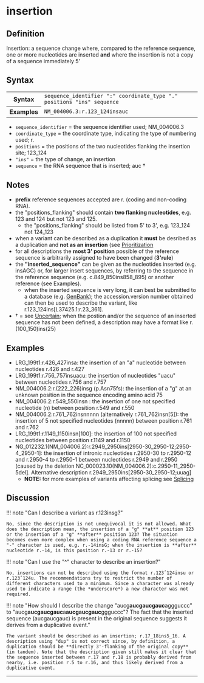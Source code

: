 # insertion

## Definition

Insertion: a sequence change where, compared to the reference sequence, one or more nucleotides are inserted **and** where the insertion is not a copy of a sequence immediately 5'

## Syntax

<table class="syntax">
  <tr>
    <th>Syntax</th>
    <td><code>sequence_identifier ":" coordinate_type "." positions "ins" sequence</code></td>
  </tr>
  <tr>
    <th>Examples</th>
    <td><code>NM_004006.3:r.123_124insauc</code></td>
  </tr>
</table>

- <code>sequence_identifier</code> = the sequence identifier used; NM_004006.3
- <code>coordinate_type</code> = the coordinate type, indicating the type of numbering used; r.
- <code>positions</code> = the positions of the two nucleotides flanking the insertion site; 123_124
- <code>"ins"</code> = the type of change, an insertion
- <code>sequence</code> = the RNA sequence that is inserted; auc †

## Notes

- **prefix** reference sequences accepted are r. (coding and non-coding RNA).
- the "positions_flanking" should contain **two flanking nucleotides**, e.g. 123 and 124 but not 123 and 125.
  - the "positions_flanking" should be listed from 5' to 3', e.g. 123_124 not 124_123
- when a variant can be described as a duplication it **must** be desribed as a duplication and **not as an insertion** (see [Prioritization](../../general/)
- for all descriptions the **most 3' position** possible of the reference sequence is arbitrarily assigned to have been changed (**3'rule**)
- the **"inserted_sequence"** can be given as the nucleotides inserted (e.g. insAGC) or, for larger insert sequences, by referring to the sequence in the reference sequence (e.g. c.849_850ins858_895) or another reference (see Examples).
  - when the inserted sequence is very long, it can best be submitted to a database (e.g. [GenBank](http://www.ncbi.nlm.nih.gov/genbank/submit/)); the accession.version number obtained can then be used to describe the variant, like r.123_124ins[L37425.1:r.23\_361].
- † = see [Uncertain](../../uncertain/); when the postion and/or the sequence of an inserted sequence has not been defined, a description may have a format like r.(100_150)ins(25)

## Examples

- LRG_199t1:r.426_427insa: the insertion of an "a" nucleotide between nucleotides r.426 and r.427
- LRG_199t1:r.756_757insuacu: the insertion of nucleotides "uacu" between nucleotides r.756 and r.757
- NM_004006.2:r.(222_226)insg (p.Asn75fs): the insertion of a "g" at an unknown position in the sequence encoding amino acid 75
- NM_004006.2:r.549_550insn : the insertion of one not specified nucleotide (n) between position r.549 and r.550
- NM_004006.2:r.761_762insnnnnn (alternatively r.761_762insn[5]): the insertion of 5 not specified nucleotides (nnnnn) between position r.761 and r.762
- LRG_199t1:r.1149_1150insn[100]: the insertion of 100 not specified nucleotides between position r.1149 and r.1150
- NG_012232.1(NM_004006.2):r.2949_2950ins[2950-30\_2950-12;2950-4\_2950-1]: the insertion of intronic nucleotides r.2950-30 to r.2950-12 and r.2950-4 to r.2950-1 between nucleotides r.2949 and r.2950 (caused by the deletion NC_000023.10(NM_004006.2):c.2950-11_2950-5del]. Alternative description r.2949_2950ins[2950-30\_2950-12;uuag]
  - **NOTE:** for more examples of variants affecting splicing see [Splicing](../splicing/)

## Discussion

!!! note "Can I describe a variant as r.123insg?"

    No, since the description is not unequivocal it is not allowed. What does the description mean, the insertion of a "g" **at** position 123 or the insertion of a "g" **after** position 123? The situation becomes even more complex when using a coding RNA reference sequence a "-" character is used, e.g. r.-14insG; when the insertion is **after** nucleotide r.-14, is this position r.-13 or r.-15?

!!! note "Can I use the "^" character to describe an insertion?"

    No, insertions can not be described using the format r.123ˆ124insu or r.123ˆ124u. The recommendations try to restrict the number of different characters used to a minimum. Since a character was already used to indicate a range (the *underscore*) a new character was not required.

!!! note "How should I describe the change "aucg**aucgaucgauc**aggguccc" to "aucg**aucgaucgauc**a**aucgaucgauc**ggguccc"? The fact that the inserted sequence (aucgaucgauc) is present in the original sequence suggests it derives from a duplicative event."

    The variant should be described as an insertion; r.17_18ins5_16. A description using "dup" is not correct since, by definition, a duplication should be **directly 3'-flanking of the original copy** (in tandem). Note that the description given still makes it clear that the sequence inserted between r.17 and r.18 is probably derived from nearby, i.e. position r.5 to r.16, and thus likely derived from a duplicative event.

---
